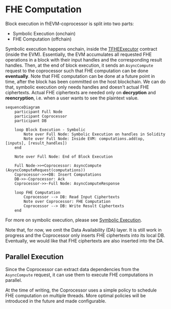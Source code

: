 # FHE Computation

Block execution in fhEVM-coprocessor is split into two parts:
 * Symbolic Execution (onchain)
 * FHE Computation (offchain)

Symbolic execution happens onchain, inside the [TFHEExecutor](../../../../contracts/contracts/TFHEExecutor.sol) contract (inside the EVM). Essentially, the EVM accumulates all requested FHE operations in a block with their input handles and the corresponding result handles. Then, at the end of block execution, it sends an `AsyncCompute` request to the coprocessor such that FHE computation can be done **eventually**. Note that FHE computation can be done at a future point in time, after the block has been committed on the host blockchain. We can do that, symbolic execution only needs handles and doesn't actual FHE ciphertexts. Actual FHE ciphertexts are needed only on **decryption** and **reencryption**, i.e. when a user wants to see the plaintext value.

```mermaid
sequenceDiagram
    participant Full Node
    participant Coprocessor
    participant DB

    loop Block Execution - Symbolic
        Note over Full Node: Symbolic Execution on handles in Solidity
        Note over Full Node: Inside EVM: computations.add(op, [inputs], [result_handles])
    end

    Note over Full Node: End of Block Execution

    Full Node->>+Coprocessor: AsyncCompute (AsyncComputeRequest(computations))
    Coprocessor->>+DB: Insert Computations
    DB->>-Coprocessor: Ack
    Coprocessor->>-Full Node: AsyncComputeResponse

    loop FHE Computation
        Coprocessor --> DB: Read Input Ciphertexts
        Note over Coprocessor: FHE Computation
        Coprocessor --> DB: Write Result Ciphertexts
    end
```

For more on symbolic execution, please see [Symbolic Execution](../symbolic_execution.md).

Note that, for now, we omit the Data Availability (DA) layer. It is still work in progress and the Coprocessor only inserts FHE ciphertexts into its local DB. Eventually, we would like that FHE ciphertexts are also inserted into the DA.

## Parallel Execution

Since the Coprocessor can extract data dependencies from the `AsyncCompute` request, it can use them to execute FHE computations in parallel.

At the time of writing, the Coprocessor uses a simple policy to schedule FHE computation on multiple threads. More optimal policies will be introduced in the future and made configurable.
